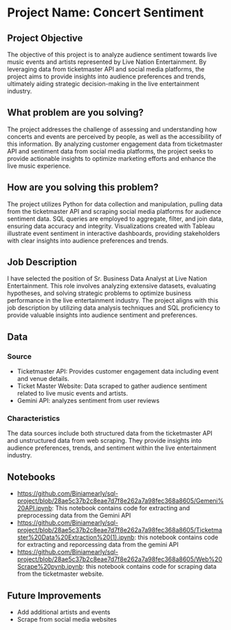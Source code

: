 # Project Name: Concert Sentiment

## Project Objective
The objective of this project is to analyze audience sentiment towards live music events and artists represented by Live Nation Entertainment. By leveraging data from ticketmaster API and social media platforms, the project aims to provide insights into audience preferences and trends, ultimately aiding strategic decision-making in the live entertainment industry.

## What problem are you solving?
The project addresses the challenge of assessing and understanding how concerts and events are perceived by people, as well as the accessibility of this information. By analyzing customer engagement data from ticketmaster API and sentiment data from social media platforms, the project seeks to provide actionable insights to optimize marketing efforts and enhance the live music experience.

## How are you solving this problem?
The project utilizes Python for data collection and manipulation, pulling data from the ticketmaster API and scraping social media platforms for audience sentiment data. SQL queries are employed to aggregate, filter, and join data, ensuring data accuracy and integrity. Visualizations created with Tableau illustrate event sentiment in interactive dashboards, providing stakeholders with clear insights into audience preferences and trends.

## Job Description
I have selected the position of Sr. Business Data Analyst at Live Nation Entertainment. This role involves analyzing extensive datasets, evaluating hypotheses, and solving strategic problems to optimize business performance in the live entertainment industry. The project aligns with this job description by utilizing data analysis techniques and SQL proficiency to provide valuable insights into audience sentiment and preferences.

## Data
### Source
- Ticketmaster API: Provides customer engagement data including event and venue details.
- Ticket Master Website: Data scraped to gather audience sentiment related to live music events and artists.
- Gemini API: analyzes sentiment from user reviews

### Characteristics
The data sources include both structured data from the ticketmaster API and unstructured data from web scraping. They provide insights into audience preferences, trends, and sentiment within the live entertainment industry.

## Notebooks
- https://github.com/Biniamearly/sql-project/blob/28ae5c37b2c8eae7d7f8e262a7a98fec368a8605/Gemeni%20API.ipynb: This notebook contains code for extracting and preprocessing data from the Gemini API
- https://github.com/Biniamearly/sql-project/blob/28ae5c37b2c8eae7d7f8e262a7a98fec368a8605/Ticketmaster%20Data%20Extraction%20(1).ipynb: this notebook contains code for extracting and reporcessing data from the gemini API
- https://github.com/Biniamearly/sql-project/blob/28ae5c37b2c8eae7d7f8e262a7a98fec368a8605/Web%20Scrape%20pynb.ipynb: this notebook contains code for scraping data from the ticketmaster website.

## Future Improvements
- Add additional artists and events
- Scrape from social media websites
  

